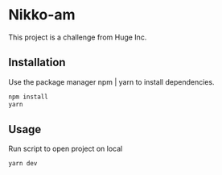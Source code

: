 # Nikko-am

This project is a challenge from Huge Inc.


## Installation

Use the package manager npm | yarn to install dependencies.

```bash
npm install
yarn
```

## Usage

Run script to open project on local

```bash
yarn dev
```
